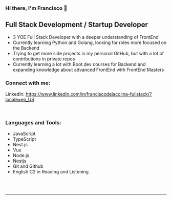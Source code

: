 ### Hi there, I'm Francisco 👋 

## Full Stack Development / Startup Developer

- 3 YOE Full Stack Developer with a deeper understanding of FrontEnd
- Currently learning Python and Golang, looking for roles more focused on the Backend
- Trying to get more side projects in my personal GitHub, but with a lot of contributions in private repos
- Currently learning a lot with Boot.dev courses for Backend and expanding knowledge about advanced FrontEnd with FrontEnd Masters

### Connect with me:

LinkedIn: https://www.linkedin.com/in/franciscodelacolina-fullstack/?locale=en_US

<br />

### Languages and Tools:

- JavaScript
- TypeScript
- Nest.js
- Vue
- Node.js
- Nestjs
- Git and Github
- English C2 in Reading and Listening

<br />
<br />

[linkedin]: https://www.linkedin.com/in/franciscodelacolina-fullstack/
---
